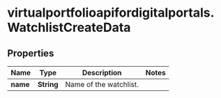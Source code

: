 # virtualportfolioapifordigitalportals.WatchlistCreateData

## Properties

Name | Type | Description | Notes
------------ | ------------- | ------------- | -------------
**name** | **String** | Name of the watchlist. | 


